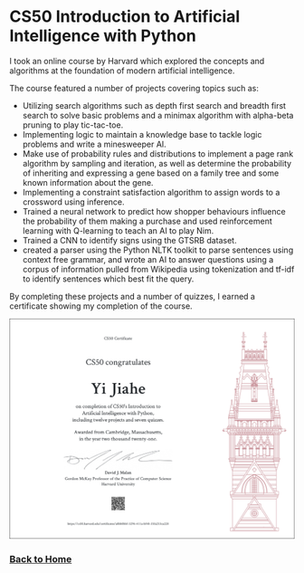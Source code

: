 # CS50 Introduction to Artificial Intelligence with Python

I took an online course by Harvard which explored the concepts and algorithms at the foundation of modern artificial intelligence. 

The course featured a number of projects covering topics such as:
* Utilizing search algorithms such as depth first search and breadth first search to solve basic problems and a minimax algorithm with alpha-beta pruning to play tic-tac-toe.
* Implementing logic to maintain a knowledge base to tackle logic problems and write a minesweeper AI.
* Make use of probability rules and distributions to implement a page rank algorithm by sampling and iteration, as well as determine the probability of inheriting and expressing a gene based on a family tree and some known information about the gene.
* Implementing a constraint satisfaction algorithm to assign words to a crossword using inference.
* Trained a neural network to predict how shopper behaviours influence the probability of them making a purchase and used reinforcement learning with Q-learning to teach an AI to play Nim.
* Trained a CNN to identify signs using the GTSRB dataset.
* created a parser using the Python NLTK toolkit to parse sentences using context free grammar, and wrote an AI to answer questions using a corpus of information pulled from Wikipedia using tokenization and tf-idf to identify sentences which best fit the query. 

By completing these projects and a number of quizzes, I earned a certificate showing my completion of the course.

<img src="/images/CS50AI_certificate.png"
	width="750"/>

### [Back to Home](index.md)